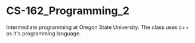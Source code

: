 # CS-162_Programming_2

Intermediate programming at Oregon State University. The class uses c++ as it's programming language. 
